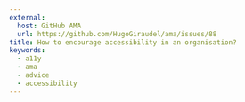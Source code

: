 ```yaml
---
external:
  host: GitHub AMA
  url: https://github.com/HugoGiraudel/ama/issues/88
title: How to encourage accessibility in an organisation?
keywords:
  - a11y
  - ama
  - advice
  - accessibility
---
```

